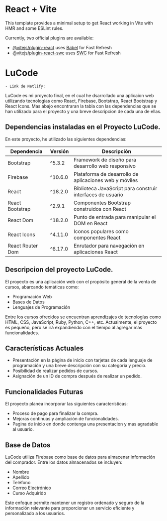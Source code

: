 # React + Vite

This template provides a minimal setup to get React working in Vite with HMR and some ESLint rules.

Currently, two official plugins are available:

- [@vitejs/plugin-react](https://github.com/vitejs/vite-plugin-react/blob/main/packages/plugin-react/README.md) uses [Babel](https://babeljs.io/) for Fast Refresh
- [@vitejs/plugin-react-swc](https://github.com/vitejs/vite-plugin-react-swc) uses [SWC](https://swc.rs/) for Fast Refresh

# LuCode
    - Link de Netlify: 

LuCode es mi proyecto final, en el cual he dsarrollado una aplicaion web utilizando tecnologias como React, Firebase, Bootstrap, React Bootstrap y React Icons. Mas abajo encontraran la tabla con las dependencias que se han utilizado para el proyecto y una breve descripcion de cada una de ellas.

## Dependencias instaladas en el Proyecto LuCode.

En este proyecto, he utilizado las siguientes dependencias:

| Dependencia      | Versión     | Descripción                                                |
| ---------------  | ----------  | -----------------------------------------------------------|
| Bootstrap        | ^5.3.2      | Framework de diseño para desarrollo web responsivo         |
| Firebase         | ^10.6.0     | Plataforma de desarrollo de aplicaciones web y móviles     |
| React            | ^18.2.0     | Biblioteca JavaScript para construir interfaces de usuario |
| React Bootstrap  | ^2.9.1      | Componentes Bootstrap construidos con React                |
| React Dom        | ^18.2.0     | Punto de entrada para manipular el DOM en React            |
| React Icons      | ^4.11.0     | Iconos populares como componentes React                    |
| React Router Dom | ^6.17.0     | Enrutador para navegación en aplicaciones React            |

## Descripcion del proyecto LuCode.

El proyecto es una aplicación web con el propósito general de la venta de cursos, abarcando temáticas como:

- Programación Web
- Bases de Datos
- Lenguajes de Programación

Entre los cursos ofrecidos se encuentran aprendizajes de tecnologías como HTML, CSS, JavaScript, Ruby, Python, C++, etc. Actualmente, el proyecto es pequeño, pero se irá expandiendo con el tiempo al agregar más funcionalidades.

## Características Actuales

- Presentación en la página de inicio con tarjetas de cada lenguaje de programación y una breve descripción con su categoria y precio.
- Posibilidad de realizar pedidos de cursos.
- Asignación de un ID de compra después de realizar un pedido.

## Funcionalidades Futuras

El proyecto planea incorporar las siguientes características:

- Proceso de pago para finalizar la compra.
- Mejoras continuas y ampliación de funcionalidades.
- Pagina de inicio en donde contenga una presentacion y mas agradable al usuario.

## Base de Datos

LuCode utiliza Firebase como base de datos para almacenar información del comprador. Entre los datos almacenados se incluyen:

- Nombre
- Apellido
- Teléfono
- Correo Electrónico
- Curso Adquirido

Este enfoque permite mantener un registro ordenado y seguro de la información relevante para proporcionar un servicio eficiente y personalizado a los usuarios.
